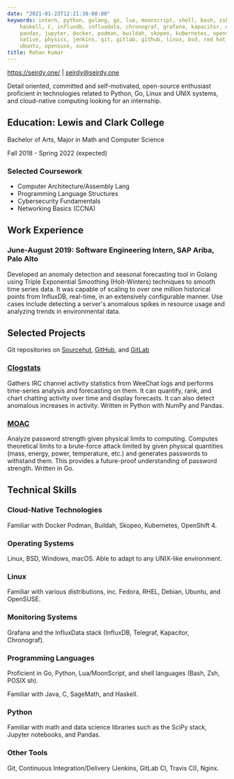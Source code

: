 ```yaml
---
date: "2021-01-23T12:21:38-08:00"
keywords: intern, python, golang, go, lua, moonscript, shell, bash, zsh, posix, java,
    haskell, C, influxdb, influxdata, chronograf, grafana, kapacitor, numpy, scipy,
    pandas, jupyter, docker, podman, buildah, skopeo, kubernetes, openshift, cloud
    native, physics, jenkins, git, gitlab, github, linux, bsd, red hat, fedora, debian,
    ubuntu, opensuse, suse
title: Rohan Kumar
---
```

<https://seirdy.one/> | <seirdy@seirdy.one>

Detail oriented, committed and self-motivated, open-source enthusiast proficient in technologies related to Python, Go, Linux and UNIX systems, and cloud-native computing looking for an internship.

Education: Lewis and Clark College
----------------------------------

Bachelor of Arts, Major in Math and Computer Science

Fall 2018 - Spring 2022 (expected)

### Selected Coursework

- Computer Architecture/Assembly Lang
- Programming Language Structures
- Cybersecurity Fundamentals
- Networking Basics (CCNA)

Work Experience
---------------

### June-August 2019: Software Engineering Intern, SAP Ariba, Palo Alto

Developed an anomaly detection and seasonal forecasting tool in Golang using Triple Exponential Smoothing (Holt-Winters) techniques to smooth time series data. It was capable of scaling to over one million historical points from InfluxDB, real-time, in an extensively configurable manner. Use cases include detecting a server's anomalous spikes in resource usage and analyzing trends in environmental data.

Selected Projects
-----------------

Git repositories on [Sourcehut](https://sr.ht/~seirdy), [GitHub](https://github.com/Seirdy), and [GitLab](https://gitlab.com/Seirdy)

### [Clogstats](https://sr.ht/~seirdy/clogstats)

Gathers IRC channel activity statistics from WeeChat logs and performs time-series analysis and forecasting on them. It can quantify, rank, and chart chatting activity over time and display forecasts. It can also detect anomalous increases in activity. Written in Python with NumPy and Pandas.

### [MOAC](https://sr.ht/~seirdy/MOAC/)

Analyze password strength given physical limits to computing. Computes theoretical limits to a brute-force attack limited by given physical quantities (mass, energy, power, temperature, etc.) and generates passwords to withstand them. This provides a future-proof understanding of password strength. Written in Go.

Technical Skills
----------------

### Cloud-Native Technologies

Familiar with Docker Podman, Buildah, Skopeo, Kubernetes, OpenShift 4.

### Operating Systems

Linux, BSD, Windows, macOS. Able to adapt to any UNIX-like environment.

### Linux

Familiar with various distributions, inc. Fedora, RHEL, Debian, Ubuntu, and OpenSUSE.

### Monitoring Systems

Grafana and the InfluxData stack (InfluxDB, Telegraf, Kapacitor, Chronograf).

### Programming Languages

Proficient in Go, Python, Lua/MoonScript, and shell languages (Bash, Zsh, POSIX sh).

Familiar with Java, C, SageMath, and Haskell.

### Python

Familiar with math and data science libraries such as the SciPy stack, Jupyter notebooks, and Pandas.

### Other Tools

Git, Continuous Integration/Delivery (Jenkins, GitLab CI, Travis CI), Nginx.

